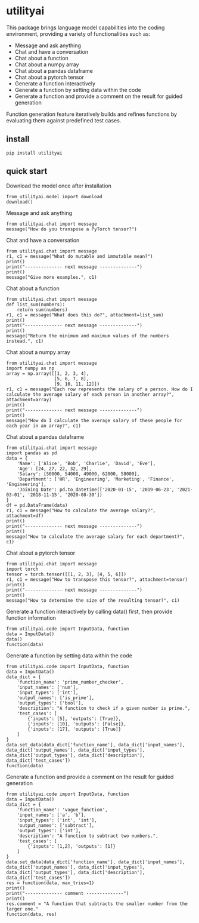 # utilityai

This package brings language model capabilities into the coding environment, providing a variety of functionalities such as:

- Message and ask anything
- Chat and have a conversation
- Chat about a function
- Chat about a numpy array
- Chat about a pandas dataframe
- Chat about a pytorch tensor
- Generate a function interactively
- Generate a function by setting data within the code
- Generate a function and provide a comment on the result for guided generation

Function generation feature iteratively builds and refines functions by evaluating them against predefined test cases.

## install

```
pip install utilityai
```

## quick start

Download the model once after installation
```
from utilityai.model import download
download()
```

Message and ask anything
```
from utilityai.chat import message
message("How do you transpose a PyTorch tensor?")
```

Chat and have a conversation
```
from utilityai.chat import message
r1, c1 = message("What do mutable and immutable mean?")
print()
print("-------------- next message --------------")
print()
message("Give more examples.", c1)
```

Chat about a function
```
from utilityai.chat import message
def list_sum(numbers):
    return sum(numbers)
r1, c1 = message("What does this do?", attachment=list_sum)
print()
print("-------------- next message --------------")
print()
message("Return the minimum and maximum values of the numbers instead.", c1)
```

Chat about a numpy array
```
from utilityai.chat import message
import numpy as np
array = np.array([[1, 2, 3, 4], 
                  [5, 6, 7, 8], 
                  [9, 10, 11, 12]])
r1, c1 = message("Each row represents the salary of a person. How do I calculate the average salary of each person in another array?", attachment=array)
print()
print("-------------- next message --------------")
print()
message("How do I calculate the average salary of these people for each year in an array?", c1)
```

Chat about a pandas dataframe
```
from utilityai.chat import message
import pandas as pd
data = {
    'Name': ['Alice', 'Bob', 'Charlie', 'David', 'Eve'],
    'Age': [24, 27, 22, 32, 29],
    'Salary': [50000, 54000, 49000, 62000, 58000],
    'Department': ['HR', 'Engineering', 'Marketing', 'Finance', 'Engineering'],
    'Joining Date': pd.to_datetime(['2020-01-15', '2019-06-23', '2021-03-01', '2018-11-15', '2020-08-30'])
}
df = pd.DataFrame(data)
r1, c1 = message("How to calculate the average salary?", attachment=df)
print()
print("-------------- next message --------------")
print()
message("How to calculate the average salary for each department?", c1)
```

Chat about a pytorch tensor
```
from utilityai.chat import message
import torch
tensor = torch.tensor([[1, 2, 3], [4, 5, 6]])
r1, c1 = message("How to transpose this tensor?", attachment=tensor)
print()
print("-------------- next message --------------")
print()
message("How to determine the size of the resulting tensor?", c1)
```

Generate a function interactively by calling data() first, then provide function information
```
from utilityai.code import InputData, function
data = InputData()
data()
function(data)
```

Generate a function by setting data within the code
```
from utilityai.code import InputData, function
data = InputData()
data_dict = {
    'function_name': 'prime_number_checker',
    'input_names': ['num'],
    'input_types': ['int'],
    'output_names': ['is_prime'],
    'output_types': ['bool'],
    'description': "A function to check if a given number is prime.",
    'test_cases': [
        {'inputs': [5], 'outputs': [True]},
        {'inputs': [10], 'outputs': [False]},
        {'inputs': [17], 'outputs': [True]}
    ]
}
data.set_data(data_dict['function_name'], data_dict['input_names'], data_dict['output_names'], data_dict['input_types'], data_dict['output_types'], data_dict['description'], data_dict['test_cases'])
function(data)
```

Generate a function and provide a comment on the result for guided generation
```
from utilityai.code import InputData, function
data = InputData()
data_dict = {
    'function_name': 'vague_function',
    'input_names': ['a', 'b'],
    'input_types': ['int', 'int'],
    'output_names': ['subtract'],
    'output_types': ['int'],
    'description': "A function to subtract two numbers.",
    'test_cases': [
        {'inputs': [1,2], 'outputs': [1]}
    ]
}
data.set_data(data_dict['function_name'], data_dict['input_names'], data_dict['output_names'], data_dict['input_types'], data_dict['output_types'], data_dict['description'], data_dict['test_cases'])
res = function(data, max_tries=1)
print()
print("-------------- comment --------------")
print()
res.comment = "A function that subtracts the smaller number from the larger one."
function(data, res)
```